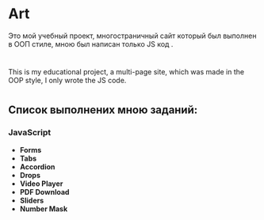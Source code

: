# Art

Это мой учебный проект, многостраничный сайт который был выполнен в ООП стиле, мною был написан только JS код . 

# 

This is my educational project, a multi-page site, which was made in the OOP style, I only wrote the JS code.

#

## Список выполнених мною заданий:

### JavaScript

* **Forms** 
* **Tabs** 
* **Accordion** 
* **Drops** 
* **Video Player** 
* **PDF Download** 
* **Sliders** 
* **Number Mask** 
